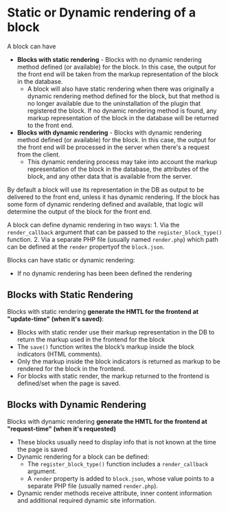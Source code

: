 # Static or Dynamic rendering of a block

A block can have 
- **Blocks with static rendering** - Blocks with no dynamic rendering method defined (or available) for the block. In this case, the output for the front end will be taken from the markup representation of the block in the database.
    - A block will also have static rendering when there was originally a dynamic rendering method defined for the block, but that method is no longer available due to the uninstallation of the plugin that registered the block. If no dynamic rendering method is found, any markup representation of the block in the database will be returned to the front end.
- **Blocks with dynamic rendering** - Blocks with dynamic rendering method defined (or available) for the block. In this case, the output for the front end will be processed in the server when there's a request from the client.
    - This dynamic rendering process may take into account the markup representation of the block in the database, the attributes of the block, and any other data that is available from the server.

By default a block will use its representation in the DB as output to be delivered to the front end, unless it has dynamic rendering. If the block has some form of dynamic rendering defined and available, that logic will determine the output of the block for the front end.

A block can define dynamic rendering in two ways:
    1. Via the `render_callback` argument that can be passed to the `register_block_type()` function.
    2. Via a separate PHP file (usually named `render.php`) which path can be defined at the `render` propertyof the `block.json`.

Blocks can have static or dynamic rendering:
- If no dynamic rendering has been been defined the rendering 

## Blocks with Static Rendering 

Blocks with static rendering **generate the HMTL for the frontend at "update-time" (when it's saved)**:
- Blocks with static render use their markup representation in the DB to return the markup used in the frontend for the block
- The `save()` function writes the block’s markup inside the block indicators (HTML comments). 
- Only the markup inside the block indicators is returned as markup to be rendered for the block in the frontend.
- For blocks with static render, the markup returned to the frontend is defined/set when the page is saved.

## Blocks with Dynamic Rendering 

Blocks with dynamic rendering **generate the HMTL for the frontend at "request-time" (when it's requested)**
- These blocks usually need to display info that is not known at the time the page is saved
- Dynamic rendering for a block can be defined:
    - The `register_block_type()` function includes a `render_callback` argument.
    - A `render` property is added to `block.json`, whose value points to a separate PHP file (usually named `render.php`).
- Dynamic render methods receive attribute, inner content information and   additional required dynamic site information.